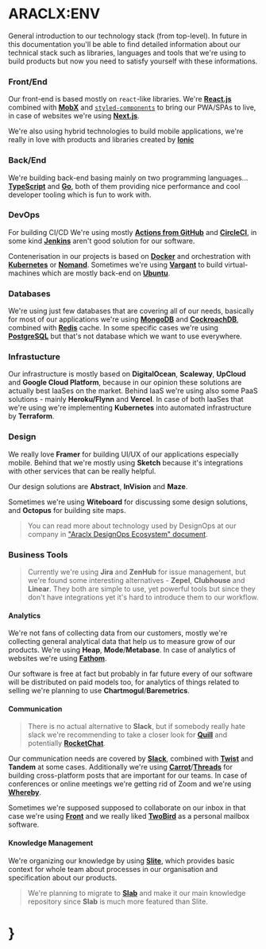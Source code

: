 # ARACLX:ENV

General introduction to our technology stack (from top-level). In future in this documentation you'll be able to find detailed information about our technical stack such as libraries, languages and tools that we're using to build products but now you need to satisfy yourself with these informations.

### Front/End

Our front-end is based mostly on `react`-like libraries. We're [**React.js**]() combined with [**MobX**]() and [`styled-components`]() to bring our PWA/SPAs to live, in case of websites we're using [**Next.js**]().

We're also using hybrid technologies to build mobile applications, we're really in love with products and libraries created by [**Ionic**]()

### Back/End

We're building back-end basing mainly on two programming languages... [**TypeScript**]() and [**Go**](), both of them providing nice performance and cool developer tooling which is fun to work with.

### DevOps

For building CI/CD We're using mostly [**Actions from GitHub**]() and [**CircleCI**](), in some kind [**Jenkins**]() aren't good solution for our software.

Contenerisation in our projects is based on [**Docker**]() and orchestration with [**Kubernetes**]() or [**Nomand**](). Sometimes we're using [**Vargant**]() to build virtual-machines which are mostly back-end on [**Ubuntu**]().

### Databases

We're using just few databases that are covering all of our needs, basically for most of our applications we're using [**MongoDB**]() and [**CockroachDB**](), combined with [**Redis**]() cache. In some specific cases we're using [**PostgreSQL**]() but that's not database which we want to use everywhere.

### Infrastucture

Our infrastructure is mostly based on **DigitalOcean**, **Scaleway**, **UpCloud** and **Google Cloud Platform**, because in our opinion these solutions are actually best IaaSes on the market. Behind IaaS we're using also some PaaS solutions - mainly **Heroku/Flynn** and **Vercel**. In case of both IaaSes that we're using we're implementing **Kubernetes** into automated infrastructure by **Terraform**.

### Design

We really love **Framer** for building UI/UX of our applications especially mobile. Behind that we're mostly using **Sketch** because it's integrations with other services that can be really helpful.

Our design solutions are **Abstract**, **InVision** and **Maze**.

Sometimes we're using **Witeboard** for discussing some design solutions, and **Octopus** for building site maps.

> You can read more about technology used by DesignOps at our company in ["Araclx DesignOps Ecosystem" document](./pages/design-ecosystem.md).

### Business Tools

> Currently we're using **Jira** and **ZenHub** for issue management, but we're found some interesting alternatives - **Zepel**, **Clubhouse** and **Linear**. They both are simple to use, yet powerful tools but since they don't have integrations yet it's hard to introduce them to our workflow.

#### Analytics

We're not fans of collecting data from our customers, mostly we're collecting general analytical data that help us to measure grow of our products. We're using **Heap**, **Mode**/**Metabase**. In case of analytics of websites we're using [**Fathom**]().

Our software is free at fact but probably in far future every of our software will be distributed on paid models too, for analytics of things related to selling we're planning to use **Chartmogul**/**Baremetrics**.

#### Communication

> There is no actual alternative to **Slack**, but if somebody really hate slack we're recommending to take a closer look for [**Quill**]() and potentially [**RocketChat**]().

Our communication needs are covered by [**Slack**](), combined with [**Twist**](https://twist.com/) and **Tandem** at some cases. Additionally we're using [**Carrot**](https://carrot.io/)/[**Threads**](https://threads.com/) for building cross-platform posts that are important for our teams. In case of conferences or online meetings we're getting rid of Zoom and we're using [**Whereby**](https://whereby.com/).

Sometimes we're supposed supposed to collaborate on our inbox in that case we're using [**Front**]() and we really liked [**TwoBird**]() as a personal mailbox software.

#### Knowledge Management

We're organizing our knowledge by using [**Slite**](), which provides basic context for whole team about processes in our organisation and specification about our products.

> We're planning to migrate to [**Slab**]() and make it our main knowledge repository since **Slab** is much more featured than Slite.

# }
